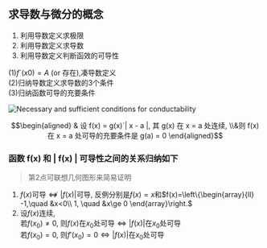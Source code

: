 ## 求导数与微分的概念
1. 利用导数定义求极限
2. 利用导数定义求导数
3. 利用导数定义判断函效的可导性

(1)$f´(x0)=A$ (or 存在),凑导数定义  
(2)归纳导数定义求导数的3个条件  
(3)归纳函数可导的充要条件

![Necessary and sufficient conditions for conductability](NecessaryAndSufficientConditionsForConductability.jpeg)

$$\begin{aligned} & 设 f(x) = g(x)`| x - a |,
其 g(x) 在 x = a 处连续,
\\&则 f(x) 在 x = a 处可导的充要条件是 g(a) = 0 \end{aligned}$$

### **函数 f(x) 和 | f(x) | 可导性之间的关系归纳如下**

> 第2点可联想几何图形来简易证明
> 
1. $f(x)$可导$\nLeftrightarrow |f(x)|$可导, 反例分别是$f(x)=x$和$f(x)=\left\{\begin{array}{ll}
-1,\quad &x<0\\
1, \quad &x\ge 0
\end{array}\right.$
2. 设$f(x)$连续,  
若$f(x_0)\not=0$, 则$f(x)$在$x_0$处可导$\Leftrightarrow |f(x)|$在$x_0$处可导  
若$f(x_0)=0$, 则$f'(x_0)=0\Leftrightarrow |f(x)|$在$x_0$处可导

